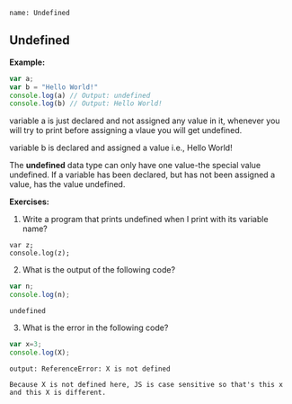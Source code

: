```ngMeta
name: Undefined
```

## Undefined


**Example:**
```javascript
var a;
var b = "Hello World!"
console.log(a) // Output: undefined
console.log(b) // Output: Hello World!
```
variable a is just declared and not assigned any value in it, whenever you will try to print before assigning a vlaue you will get undefined.

variable b is declared and assigned a value i.e., Hello World!

The **undefined** data type can only have one value-the special value undefined. If a variable has been declared, but has not been assigned a value, has the value undefined.

**Exercises:**

1. Write a program that prints undefined when I print with its variable name?

```solution
var z;
console.log(z);
```

2. What is the output of the following code?

```javascript
var n;
console.log(n);
```

```solution
undefined
```

3. What is the error in the following code?
```javascript
var x=3;
console.log(X);
```

```solution
output: ReferenceError: X is not defined 

Because X is not defined here, JS is case sensitive so that's this x and this X is different.
```
